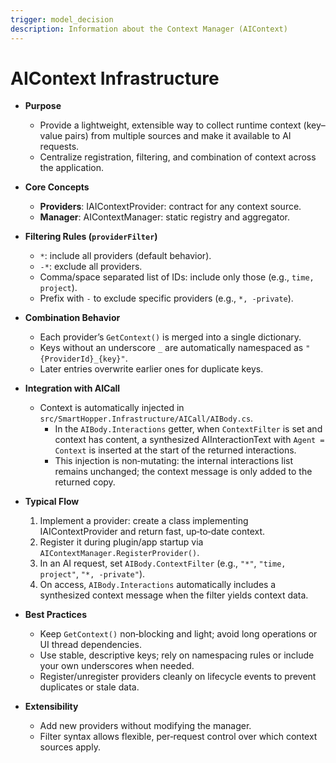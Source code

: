 ```yaml
---
trigger: model_decision
description: Information about the Context Manager (AIContext)
---
```


# AIContext Infrastructure

- **Purpose**
  - Provide a lightweight, extensible way to collect runtime context (key–value pairs) from multiple sources and make it available to AI requests.
  - Centralize registration, filtering, and combination of context across the application.

- **Core Concepts**
  - **Providers**: IAIContextProvider: contract for any context source.
  - **Manager**: AIContextManager: static registry and aggregator.

- **Filtering Rules (`providerFilter`)**
  - `*`: include all providers (default behavior).
  - `-*`: exclude all providers.
  - Comma/space separated list of IDs: include only those (e.g., `time, project`).
  - Prefix with `-` to exclude specific providers (e.g., `*, -private`).

- **Combination Behavior**
  - Each provider’s `GetContext()` is merged into a single dictionary.
  - Keys without an underscore `_` are automatically namespaced as `"{ProviderId}_{key}"`.
  - Later entries overwrite earlier ones for duplicate keys.

- **Integration with AICall**
  - Context is automatically injected in `src/SmartHopper.Infrastructure/AICall/AIBody.cs`.
    - In the `AIBody.Interactions` getter, when `ContextFilter` is set and context has content, a synthesized AIInteractionText with `Agent = Context` is inserted at the start of the returned interactions.
    - This injection is non‑mutating: the internal interactions list remains unchanged; the context message is only added to the returned copy.

- **Typical Flow**
  1. Implement a provider: create a class implementing IAIContextProvider and return fast, up‑to‑date context.
  2. Register it during plugin/app startup via `AIContextManager.RegisterProvider()`.
  3. In an AI request, set `AIBody.ContextFilter` (e.g., `"*"`, `"time, project"`, `"*, -private"`).
  4. On access, `AIBody.Interactions` automatically includes a synthesized context message when the filter yields context data.

- **Best Practices**
  - Keep `GetContext()` non‑blocking and light; avoid long operations or UI thread dependencies.
  - Use stable, descriptive keys; rely on namespacing rules or include your own underscores when needed.
  - Register/unregister providers cleanly on lifecycle events to prevent duplicates or stale data.

- **Extensibility**
  - Add new providers without modifying the manager.
  - Filter syntax allows flexible, per‑request control over which context sources apply.